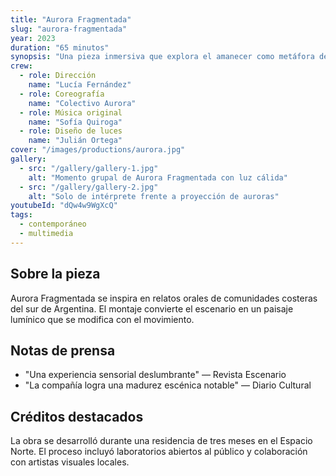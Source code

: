 ```yaml
---
title: "Aurora Fragmentada"
slug: "aurora-fragmentada"
year: 2023
duration: "65 minutos"
synopsis: "Una pieza inmersiva que explora el amanecer como metáfora de la memoria colectiva, combinando danza contemporánea con proyecciones en vivo."
crew:
  - role: Dirección
    name: "Lucía Fernández"
  - role: Coreografía
    name: "Colectivo Aurora"
  - role: Música original
    name: "Sofía Quiroga"
  - role: Diseño de luces
    name: "Julián Ortega"
cover: "/images/productions/aurora.jpg"
gallery:
  - src: "/gallery/gallery-1.jpg"
    alt: "Momento grupal de Aurora Fragmentada con luz cálida"
  - src: "/gallery/gallery-2.jpg"
    alt: "Solo de intérprete frente a proyección de auroras"
youtubeId: "dQw4w9WgXcQ"
tags:
  - contemporáneo
  - multimedia
---
```


## Sobre la pieza

Aurora Fragmentada se inspira en relatos orales de comunidades costeras del sur de Argentina. El montaje convierte el escenario en un paisaje lumínico que se modifica con el movimiento.

## Notas de prensa

- "Una experiencia sensorial deslumbrante" — Revista Escenario
- "La compañía logra una madurez escénica notable" — Diario Cultural

## Créditos destacados

La obra se desarrolló durante una residencia de tres meses en el Espacio Norte. El proceso incluyó laboratorios abiertos al público y colaboración con artistas visuales locales.
